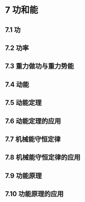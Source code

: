 # 7 功和能

## 7.1 功

## 7.2 功率

## 7.3 重力做功与重力势能

## 7.4 动能

## 7.5 动能定理

## 7.6 动能定理的应用

## 7.7 机械能守恒定律

## 7.8 机械能守恒定律的应用

## 7.9 功能原理

## 7.10 功能原理的应用

